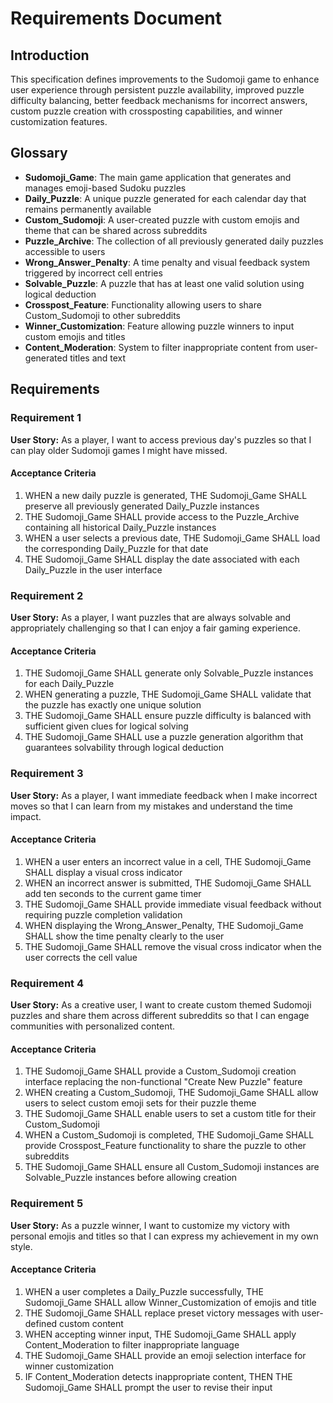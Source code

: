 # Requirements Document

## Introduction

This specification defines improvements to the Sudomoji game to enhance user experience through persistent puzzle availability, improved puzzle difficulty balancing, better feedback mechanisms for incorrect answers, custom puzzle creation with crossposting capabilities, and winner customization features.

## Glossary

- **Sudomoji_Game**: The main game application that generates and manages emoji-based Sudoku puzzles
- **Daily_Puzzle**: A unique puzzle generated for each calendar day that remains permanently available
- **Custom_Sudomoji**: A user-created puzzle with custom emojis and theme that can be shared across subreddits
- **Puzzle_Archive**: The collection of all previously generated daily puzzles accessible to users
- **Wrong_Answer_Penalty**: A time penalty and visual feedback system triggered by incorrect cell entries
- **Solvable_Puzzle**: A puzzle that has at least one valid solution using logical deduction
- **Crosspost_Feature**: Functionality allowing users to share Custom_Sudomoji to other subreddits
- **Winner_Customization**: Feature allowing puzzle winners to input custom emojis and titles
- **Content_Moderation**: System to filter inappropriate content from user-generated titles and text

## Requirements

### Requirement 1

**User Story:** As a player, I want to access previous day's puzzles so that I can play older Sudomoji games I might have missed.

#### Acceptance Criteria

1. WHEN a new daily puzzle is generated, THE Sudomoji_Game SHALL preserve all previously generated Daily_Puzzle instances
2. THE Sudomoji_Game SHALL provide access to the Puzzle_Archive containing all historical Daily_Puzzle instances
3. WHEN a user selects a previous date, THE Sudomoji_Game SHALL load the corresponding Daily_Puzzle for that date
4. THE Sudomoji_Game SHALL display the date associated with each Daily_Puzzle in the user interface

### Requirement 2

**User Story:** As a player, I want puzzles that are always solvable and appropriately challenging so that I can enjoy a fair gaming experience.

#### Acceptance Criteria

1. THE Sudomoji_Game SHALL generate only Solvable_Puzzle instances for each Daily_Puzzle
2. WHEN generating a puzzle, THE Sudomoji_Game SHALL validate that the puzzle has exactly one unique solution
3. THE Sudomoji_Game SHALL ensure puzzle difficulty is balanced with sufficient given clues for logical solving
4. THE Sudomoji_Game SHALL use a puzzle generation algorithm that guarantees solvability through logical deduction

### Requirement 3

**User Story:** As a player, I want immediate feedback when I make incorrect moves so that I can learn from my mistakes and understand the time impact.

#### Acceptance Criteria

1. WHEN a user enters an incorrect value in a cell, THE Sudomoji_Game SHALL display a visual cross indicator
2. WHEN an incorrect answer is submitted, THE Sudomoji_Game SHALL add ten seconds to the current game timer
3. THE Sudomoji_Game SHALL provide immediate visual feedback without requiring puzzle completion validation
4. WHEN displaying the Wrong_Answer_Penalty, THE Sudomoji_Game SHALL show the time penalty clearly to the user
5. THE Sudomoji_Game SHALL remove the visual cross indicator when the user corrects the cell value

### Requirement 4

**User Story:** As a creative user, I want to create custom themed Sudomoji puzzles and share them across different subreddits so that I can engage communities with personalized content.

#### Acceptance Criteria

1. THE Sudomoji_Game SHALL provide a Custom_Sudomoji creation interface replacing the non-functional "Create New Puzzle" feature
2. WHEN creating a Custom_Sudomoji, THE Sudomoji_Game SHALL allow users to select custom emoji sets for their puzzle theme
3. THE Sudomoji_Game SHALL enable users to set a custom title for their Custom_Sudomoji
4. WHEN a Custom_Sudomoji is completed, THE Sudomoji_Game SHALL provide Crosspost_Feature functionality to share the puzzle to other subreddits
5. THE Sudomoji_Game SHALL ensure all Custom_Sudomoji instances are Solvable_Puzzle instances before allowing creation

### Requirement 5

**User Story:** As a puzzle winner, I want to customize my victory with personal emojis and titles so that I can express my achievement in my own style.

#### Acceptance Criteria

1. WHEN a user completes a Daily_Puzzle successfully, THE Sudomoji_Game SHALL allow Winner_Customization of emojis and title
2. THE Sudomoji_Game SHALL replace preset victory messages with user-defined custom content
3. WHEN accepting winner input, THE Sudomoji_Game SHALL apply Content_Moderation to filter inappropriate language
4. THE Sudomoji_Game SHALL provide an emoji selection interface for winner customization
5. IF Content_Moderation detects inappropriate content, THEN THE Sudomoji_Game SHALL prompt the user to revise their input